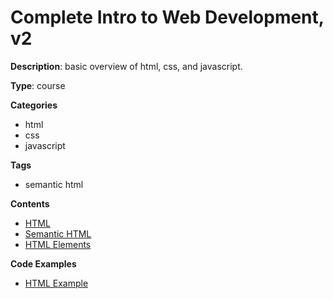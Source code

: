 # Complete Intro to Web Development, v2

**Description**: basic overview of html, css, and javascript.

**Type**: course

**Categories**

- html
- css
- javascript

**Tags**

- semantic html

**Contents**

- [HTML](html.md)
- [Semantic HTML](semantic-html.md)
- [HTML Elements](html-elements.md)

**Code Examples**

- [HTML Example](html-section.html)
